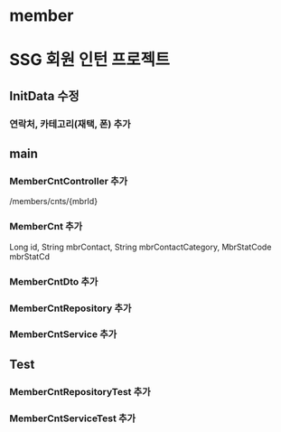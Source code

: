 # member
# SSG 회원 인턴 프로젝트

## InitData 수정
### 연락처, 카테고리(재택, 폰) 추가

## main
### MemberCntController 추가
 /members/cnts/{mbrId}

### MemberCnt 추가
 Long id, String mbrContact, String mbrContactCategory, MbrStatCode mbrStatCd
### MemberCntDto 추가
### MemberCntRepository 추가
### MemberCntService 추가

## Test
### MemberCntRepositoryTest 추가
### MemberCntServiceTest 추가
